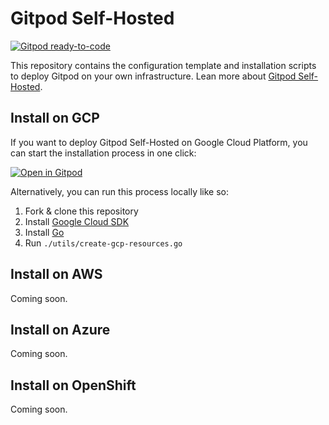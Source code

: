 # Gitpod Self-Hosted

[![Gitpod ready-to-code](https://img.shields.io/badge/Gitpod-ready--to--code-blue?logo=gitpod)](https://gitpod.io/#https://github.com/gitpod-io/self-hosted)

This repository contains the configuration template and installation scripts to deploy Gitpod on your own infrastructure. Lean more about [Gitpod Self-Hosted](https://www.gitpod.io/docs/self-hosted/latest/self-hosted/).

## Install on GCP

If you want to deploy Gitpod Self-Hosted on Google Cloud Platform, you can start the installation process in one click:

[![Open in Gitpod](https://gitpod.io/button/open-in-gitpod.svg)](https://gitpod.io/#https://github.com/gitpod-io/self-hosted)

Alternatively, you can run this process locally like so:
1. Fork & clone this repository
2. Install [Google Cloud SDK](https://cloud.google.com/sdk/install)
3. Install [Go](https://golang.org/doc/install)
4. Run `./utils/create-gcp-resources.go`

## Install on AWS

Coming soon.

## Install on Azure

Coming soon.

## Install on OpenShift

Coming soon.
